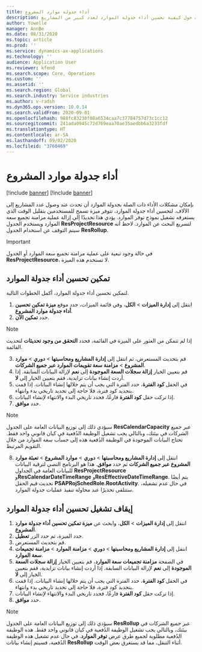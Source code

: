 ```yaml
---
title: أداء جدولة موارد المشروع
description: يوفر هذا الموضوع معلومات حول كيفية تحسين أداء جدولة الموارد لعدد كبير من المشاريع.
author: Yowelle
manager: AnnBe
ms.date: 08/31/2020
ms.topic: article
ms.prod: ''
ms.service: dynamics-ax-applications
ms.technology: ''
audience: Application User
ms.reviewer: kfend
ms.search.scope: Core, Operations
ms.custom: ''
ms.assetid: ''
ms.search.region: Global
ms.search.industry: Service industries
ms.author: v-radsh
ms.dyn365.ops.version: 10.0.14
ms.search.validFrom: 2020-09-01
ms.openlocfilehash: 988fc83230f08a6534caa7c37784757d73c1cc12
ms.sourcegitcommit: 241ada0945c72d769eaa70ae35aedbb6a3233fdf
ms.translationtype: HT
ms.contentlocale: ar-SA
ms.lasthandoff: 09/02/2020
ms.locfileid: "3760469"
---
```

# <a name="project-resource-scheduling-performance"></a>أداء جدولة موارد المشروع

[!include [banner](../includes/banner.md)]
[!include [banner](../includes/preview-banner.md)]


بإمكان مشكلات الأداء ذات الصلة بجدولة الموارد أن تحدث عند وصول عدد المشاريع إلى الآلاف. لتحسين أداء جدولة الموارد، تتوفر ميزة تسمح للمستخدمين بتقليل الوقت الذي يستغرقه تشغيل نموذج توفر الموارد. يؤدي هذا تحديدًا إلى إزالة عملية مزامنة تجميع سعة الموارد ويستخدم الجدول **ResProjectResource** لتسريع البحث عن الموارد. لاحظ أنه سيتم التوقف عن استخدام الجدول **ResRollup**.

> [!IMPORTANT]
> في حالة وجود تبعية على عملية مزامنة تجميع سعة الموارد أو الجدول **ResProjectResource**، لا تستخدم هذه الميزة.

## <a name="enable-resource-scheduling-performance-enhancement"></a>تمكين تحسين أداء جدولة الموارد
لتمكين تحسين أداء جدولة الموارد، أكمل الخطوات التالية.

1. انتقل إلى **إدارة الميزات** > **الكل**، وفي قائمة الميزات، حدد موقع **ميزة تمكين تحسين أداء جدولة موارد المشروع‬**.
2. حدد **تمكين الآن**.

> [!NOTE]
> إذا لم تتمكن من العثور على الميزة في القائمة، فحدد **التحقق من وجود تحديثات** لتحديث القائمة.

3. قم بتحديث المستعرض، ثم انتقل إلى **إدارة المشاريع ومحاسبتها** > **دوري** > **موارد المشروع** > **مزامنة سعة تقويمات الموارد عبر جميع الشركات‬**.
4. قم بتعيين الخيار **إزالة سجلات السعة الموجودة** إلى **نعم** لإزالة البيانات السابقة. إذا أردت إنشاء بيانات تزايدية، فقم بتعيين الخيار إلى **لا**.
5. في الحقل **كود الفترة**، حدد الفترة التي يجب أن يتم خلالها إنشاء البيانات. إذا قمت بتحديد كود فترة، فلا حاجة إلى تحديد تاريخي بدء وانتهاء.
6. إذا تركت حقل **كود الفترة** فارغًا، فحدد تاريخي البدء والانتهاء لإنشاء البيانات.
7. حدد **موافق**.

 > [!NOTE]
 > سيؤدي ذلك إلى توزيع البيانات العامة على الجدول  **ResCalendarCapacity** عبر جميع الشركات في بيئتك، وبالتالي يجب تشغيل الوظيفة الدُفعية في كيان قانوني واحد فقط. تحتاج البيانات الموجودة في الوظيفة الدُفعية هذه إلى حساب سعة الموارد من خلال التقويم المرتبط.

8. انتقل إلى **إدارة المشاريع ومحاسبتها‬** > **دوري** > **موارد المشروع** > **تعبئة موارد المشروع عبر جميع الشركات** ثم حدد **موافق**. هذا هو البرنامج النصي لترقية البيانات للبيانات العامة في الجداول **ResProjectResource** و**ResCalendarDateTimeRange** و**ResEffectiveDateTimeRange**. يتم أيضًا تحديث قيم الحقل **PSAPRojSchedRole.RootActivity**. في حال عدم تشغيله، ستتلقى تحذيرًا عند محاولة تنفيذ عمليات جدولة الموارد.
 
## <a name="turn-off-resource-scheduling-performance-enhancement"></a>إيقاف تشغيل تحسين أداء جدولة الموارد

1. انتقل إلى **إدارة الميزات** > **الكل**، وابحث عن **ميزة تمكين تحسين أداء جدولة موارد المشروع‬**.
2. حدد الميزة، ثم حدد الزر **تعطيل**.
3. قم بتحديث المستعرض.
4. انتقل إلى **إدارة المشاريع ومحاسبتها‬** > **دوري** > **مزامنة الموارد** > **مزامنة تجميعات سعة الموارد**.
5. في الصفحة **مزامنة تجميعات سعة الموارد**، قم بتعيين الخيار **إزالة سجلات السعة الموجودة** إلى **نعم** لإزالة البيانات السابقة. إذا أردت إنشاء بيانات تزايدية، فقم بتعيين الخيار إلى **لا**.
6. في الحقل **كود الفترة**، حدد الفترة التي يجب أن يتم خلالها إنشاء البيانات. إذا قمت بتحديد كود فترة، فلا حاجة إلى تحديد تاريخي بدء وانتهاء.
7. إذا تركت حقل **كود الفترة** فارغًا، فحدد تاريخي البدء والانتهاء لإنشاء البيانات.
8. حدد **موافق**.

> [!NOTE]
> سيؤدي ذلك إلى توزيع البيانات العامة على الجدول  **ResRollup** عبر جميع الشركات في بيئتك، وبالتالي يجب تشغيل الوظيفة الدُفعية في كيان قانوني واحد فقط. هذه الوظيفة الدُفعية مطلوبة لجميع طرق عرض **توفر الموارد**. في حال عدم تشغيل هذه الوظيفة الدُفعية، فسيتم إنشاء بيانات **ResRollup** أثناء التنقل، مما قد يستغرق بعض الوقت.
